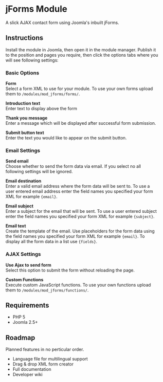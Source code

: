 jForms Module
======
A slick AJAX contact form using Joomla's inbuilt jForms.


## Instructions

Install the module in Joomla, then open it in the module manager. Publish it to the position and pages you require, then click the options tabs where you will see following settings:

### Basic Options

**Form**  
Select a form XML to use for your module. To use your own forms upload them to `/modules/mod_jforms/forms/`.

**Introduction text**  
Enter text to display above the form

**Thank you message**  
Enter a message which will be displayed after successful form submission.

**Submit button text**  
Enter the text you would like to appear on the submit button.

### Email Settings

**Send email**  
Choose whether to send the form data via email. If you select no all following settings will be ignored.

**Email destination**  
Enter a valid email address where the form data will be sent to. 
To use a user entered email address enter the field names you specified your form XML for example `{email}`.

**Email subject**  
Enter a subject for the email that will be sent.
To use a user entered subject enter the field names you specified your form XML for example `{subject}`.

**Email text**  
Create the template of the email. 
Use placeholders for the form data using the field names you specified your form XML for example `{email}`.
To display all the form data in a list use `{fields}`.

### AJAX Settings

**Use Ajax to send form**  
Select this option to submit the form without reloading the page.

**Custom Functions**  
Execute custom JavaScript functions. To use your own functions upload them to `/modules/mod_jforms/functions/`.


## Requirements

- PHP 5
- Joomla 2.5+

## Roadmap

Planned features in no perticular order.

- Language file for multilingual support
- Drag & drop XML form creator
- Full documentation
- Developer wiki
